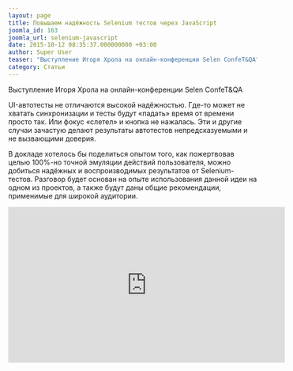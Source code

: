 ```yaml
---
layout: page
title: Повышаем надёжность Selenium тестов через JavaScript
joomla_id: 163
joomla_url: selenium-javascript
date: 2015-10-12 08:35:37.000000000 +03:00
author: Super User
teaser: "Выступление Игоря Хрола на онлайн-конференции Selen ConfeT&QA"
category: Статьи
---
```

<p>Выступление Игоря Хрола на онлайн-конференции Selen ConfeT&amp;QA</p>
<p>UI-автотесты не отличаются высокой надёжностью. Где-то может не хватать синхронизации и тесты будут «падать» время от времени просто так. Или фокус «слетел» и кнопка не нажалась. Эти и другие случаи зачастую делают результаты автотестов непредсказуемыми и не вызвающими доверия.</p>
<p>В докладе хотелось бы поделиться опытом того, как пожертвовав целью 100%-но точной эмуляции действий пользователя, можно добиться надёжных и воспроизводимых результатов от Selenium-тестов. Разговор будет основан на опыте использования данной идеи на одном из проектов, а также будут даны общие рекомендации, применимые для широкой аудитории.</p>
<p><iframe src="https://www.youtube.com/embed/moclYbCXMPM" width="560" height="315" frameborder="0" allowfullscreen=""></iframe></p>
